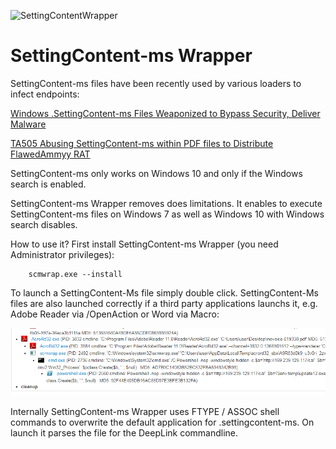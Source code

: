 ![SettingContentWrapper](img/error.png)

# SettingContent-ms Wrapper

SettingContent-ms files have been recently used by various loaders to infect endpoints:

[Windows .SettingContent-ms Files Weaponized to Bypass Security, Deliver Malware](https://blog.barkly.com/windows-settingcontent-ms-files-weaponized-deep-link-technique)

[TA505 Abusing SettingContent-ms within PDF files to Distribute FlawedAmmyy RAT](https://www.proofpoint.com/us/threat-insight/post/ta505-abusing-settingcontent-ms-within-pdf-files-distribute-flawedammyy-rat)

SettingContent-ms only works on Windows 10 and only if the Windows search is enabled. 

SettingContent-ms Wrapper removes does limitations. It enables to execute SettingContent-ms files on Windows 7 as well as Windows 10 with Windows search disables. 

How to use it? First install SettingContent-ms Wrapper (you need Administrator privileges):

        scmwrap.exe --install

To launch a SettingContent-Ms file simply double click. SettingContent-Ms files are also launched correctly if a third party applications launchs it, e.g. Adobe Reader via /OpenAction or Word via Macro:

![Install](img/launch.png)

Internally SettingContent-ms Wrapper uses FTYPE / ASSOC shell commands to overwrite the default application for .settingcontent-ms. On launch it parses the file for the DeepLink commandline.
